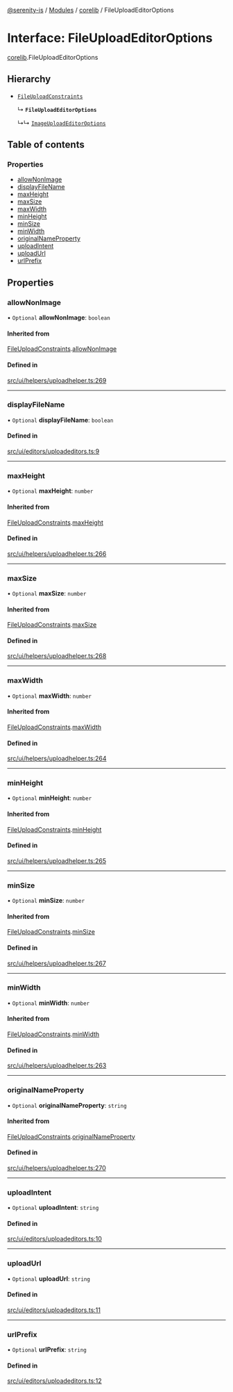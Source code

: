 [@serenity-is](../README.md) / [Modules](../modules.md) / [corelib](../modules/corelib.md) / FileUploadEditorOptions

# Interface: FileUploadEditorOptions

[corelib](../modules/corelib.md).FileUploadEditorOptions

## Hierarchy

- [`FileUploadConstraints`](corelib.FileUploadConstraints.md)

  ↳ **`FileUploadEditorOptions`**

  ↳↳ [`ImageUploadEditorOptions`](corelib.ImageUploadEditorOptions.md)

## Table of contents

### Properties

- [allowNonImage](corelib.FileUploadEditorOptions.md#allownonimage)
- [displayFileName](corelib.FileUploadEditorOptions.md#displayfilename)
- [maxHeight](corelib.FileUploadEditorOptions.md#maxheight)
- [maxSize](corelib.FileUploadEditorOptions.md#maxsize)
- [maxWidth](corelib.FileUploadEditorOptions.md#maxwidth)
- [minHeight](corelib.FileUploadEditorOptions.md#minheight)
- [minSize](corelib.FileUploadEditorOptions.md#minsize)
- [minWidth](corelib.FileUploadEditorOptions.md#minwidth)
- [originalNameProperty](corelib.FileUploadEditorOptions.md#originalnameproperty)
- [uploadIntent](corelib.FileUploadEditorOptions.md#uploadintent)
- [uploadUrl](corelib.FileUploadEditorOptions.md#uploadurl)
- [urlPrefix](corelib.FileUploadEditorOptions.md#urlprefix)

## Properties

### allowNonImage

• `Optional` **allowNonImage**: `boolean`

#### Inherited from

[FileUploadConstraints](corelib.FileUploadConstraints.md).[allowNonImage](corelib.FileUploadConstraints.md#allownonimage)

#### Defined in

[src/ui/helpers/uploadhelper.ts:269](https://github.com/serenity-is/serenity/blob/master/packages/corelib/src/ui/helpers/uploadhelper.ts#L269)

___

### displayFileName

• `Optional` **displayFileName**: `boolean`

#### Defined in

[src/ui/editors/uploadeditors.ts:9](https://github.com/serenity-is/serenity/blob/master/packages/corelib/src/ui/editors/uploadeditors.ts#L9)

___

### maxHeight

• `Optional` **maxHeight**: `number`

#### Inherited from

[FileUploadConstraints](corelib.FileUploadConstraints.md).[maxHeight](corelib.FileUploadConstraints.md#maxheight)

#### Defined in

[src/ui/helpers/uploadhelper.ts:266](https://github.com/serenity-is/serenity/blob/master/packages/corelib/src/ui/helpers/uploadhelper.ts#L266)

___

### maxSize

• `Optional` **maxSize**: `number`

#### Inherited from

[FileUploadConstraints](corelib.FileUploadConstraints.md).[maxSize](corelib.FileUploadConstraints.md#maxsize)

#### Defined in

[src/ui/helpers/uploadhelper.ts:268](https://github.com/serenity-is/serenity/blob/master/packages/corelib/src/ui/helpers/uploadhelper.ts#L268)

___

### maxWidth

• `Optional` **maxWidth**: `number`

#### Inherited from

[FileUploadConstraints](corelib.FileUploadConstraints.md).[maxWidth](corelib.FileUploadConstraints.md#maxwidth)

#### Defined in

[src/ui/helpers/uploadhelper.ts:264](https://github.com/serenity-is/serenity/blob/master/packages/corelib/src/ui/helpers/uploadhelper.ts#L264)

___

### minHeight

• `Optional` **minHeight**: `number`

#### Inherited from

[FileUploadConstraints](corelib.FileUploadConstraints.md).[minHeight](corelib.FileUploadConstraints.md#minheight)

#### Defined in

[src/ui/helpers/uploadhelper.ts:265](https://github.com/serenity-is/serenity/blob/master/packages/corelib/src/ui/helpers/uploadhelper.ts#L265)

___

### minSize

• `Optional` **minSize**: `number`

#### Inherited from

[FileUploadConstraints](corelib.FileUploadConstraints.md).[minSize](corelib.FileUploadConstraints.md#minsize)

#### Defined in

[src/ui/helpers/uploadhelper.ts:267](https://github.com/serenity-is/serenity/blob/master/packages/corelib/src/ui/helpers/uploadhelper.ts#L267)

___

### minWidth

• `Optional` **minWidth**: `number`

#### Inherited from

[FileUploadConstraints](corelib.FileUploadConstraints.md).[minWidth](corelib.FileUploadConstraints.md#minwidth)

#### Defined in

[src/ui/helpers/uploadhelper.ts:263](https://github.com/serenity-is/serenity/blob/master/packages/corelib/src/ui/helpers/uploadhelper.ts#L263)

___

### originalNameProperty

• `Optional` **originalNameProperty**: `string`

#### Inherited from

[FileUploadConstraints](corelib.FileUploadConstraints.md).[originalNameProperty](corelib.FileUploadConstraints.md#originalnameproperty)

#### Defined in

[src/ui/helpers/uploadhelper.ts:270](https://github.com/serenity-is/serenity/blob/master/packages/corelib/src/ui/helpers/uploadhelper.ts#L270)

___

### uploadIntent

• `Optional` **uploadIntent**: `string`

#### Defined in

[src/ui/editors/uploadeditors.ts:10](https://github.com/serenity-is/serenity/blob/master/packages/corelib/src/ui/editors/uploadeditors.ts#L10)

___

### uploadUrl

• `Optional` **uploadUrl**: `string`

#### Defined in

[src/ui/editors/uploadeditors.ts:11](https://github.com/serenity-is/serenity/blob/master/packages/corelib/src/ui/editors/uploadeditors.ts#L11)

___

### urlPrefix

• `Optional` **urlPrefix**: `string`

#### Defined in

[src/ui/editors/uploadeditors.ts:12](https://github.com/serenity-is/serenity/blob/master/packages/corelib/src/ui/editors/uploadeditors.ts#L12)
